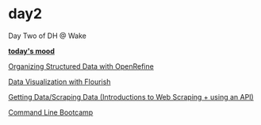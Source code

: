 # day2
Day Two of DH @ Wake

**[today's mood](https://twitter.com/overtime/status/1127669730209411072)**

[Organizing Structured Data with OpenRefine](https://github.com/dhatwake2019/day2/tree/master/organizingdata)

[Data Visualization with Flourish](https://github.com/dhatwake2019/day2/tree/master/dataviz)

[Getting Data/Scraping Data (Introductions to Web Scraping + using an API)](https://github.com/dhatwake2019/day2/tree/master/gettingdata)

[Command Line Bootcamp](https://github.com/dhatwake2019/day2/tree/master/commandlinebootcamp)
